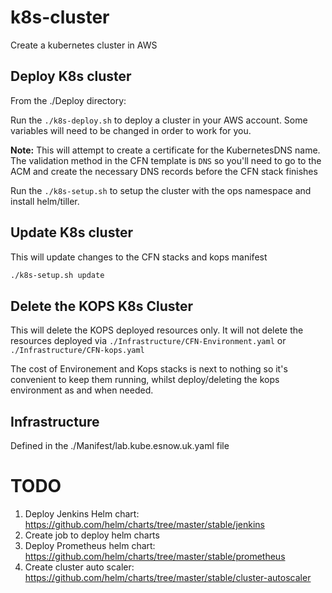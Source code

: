 # k8s-cluster

Create a kubernetes cluster in AWS

## Deploy K8s cluster

From the ./Deploy directory:

Run the `./k8s-deploy.sh` to deploy a cluster in your AWS account. Some variables will need to be changed in order to work for you.

**Note:** This will attempt to create a certificate for the KubernetesDNS name. The validation method in the CFN template is `DNS` so you'll need to go to the ACM and create the necessary DNS records before the CFN stack finishes

Run the `./k8s-setup.sh` to setup the cluster with the ops namespace and install helm/tiller. 

## Update K8s cluster

This will update changes to the CFN stacks and kops manifest

```bash
./k8s-setup.sh update
```

## Delete the KOPS K8s Cluster

This will delete the KOPS deployed resources only. It will not delete the resources deployed via `./Infrastructure/CFN-Environment.yaml` or `./Infrastructure/CFN-kops.yaml`

The cost of Environement and Kops stacks is next to nothing so it's convenient to keep them running, whilst deploy/deleting the kops environment as and when needed.

## Infrastructure

Defined in the ./Manifest/lab.kube.esnow.uk.yaml file







# TODO
1. Deploy Jenkins Helm chart: https://github.com/helm/charts/tree/master/stable/jenkins
2. Create job to deploy helm charts
3. Deploy Prometheus helm chart: https://github.com/helm/charts/tree/master/stable/prometheus
4. Create cluster auto scaler: https://github.com/helm/charts/tree/master/stable/cluster-autoscaler
